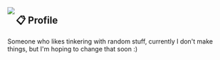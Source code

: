 <a href="https://discord.com/users/399862294143696897"><img align="left" src="https://lanyard.cnrad.dev/api/399862294143696897?borderRadius=8px&hideDiscrim=true"/></a>

## 📋 Profile

Someone who likes tinkering with random stuff, currently I don't make things, but I'm hoping to change that soon :)
